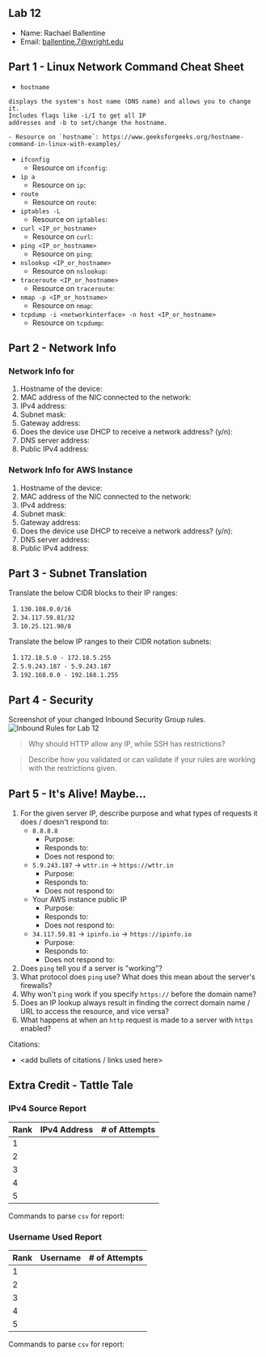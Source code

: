 ## Lab 12

- Name: Rachael Ballentine
- Email: ballentine.7@wright.edu

## Part 1 - Linux Network Command Cheat Sheet

- `hostname` 
``` 
displays the system's host name (DNS name) and allows you to change it. 
Includes flags like -i/I to get all IP 
addresses and -b to set/change the hostname. 
```
    - Resource on `hostname`: https://www.geeksforgeeks.org/hostname-command-in-linux-with-examples/

- `ifconfig`
    - Resource on `ifconfig`:
- `ip a`
    - Resource on `ip`:
- `route`
    - Resource on `route`:
- `iptables -L`
    - Resource on `iptables`:
- `curl <IP_or_hostname>`
    - Resource on `curl`:
- `ping <IP_or_hostname>`
    - Resource on `ping`:
- `nslookup <IP_or_hostname>`
    - Resource on `nslookup`:
- `traceroute <IP_or_hostname>`
    - Resource on `traceroute`:
- `nmap -p <IP_or_hostname>`
    - Resource on `nmap`:
- `tcpdump -i <networkinterface> -n host <IP_or_hostname>`
    - Resource on `tcpdump`: 

## Part 2 - Network Info

### Network Info for <Your OS Here>

1. Hostname of the device:
2. MAC address of the NIC connected to the network:
3. IPv4 address:
4. Subnet mask:
5. Gateway address:
6. Does the device use DHCP to receive a network address? (y/n):
7. DNS server address:
8. Public IPv4 address:

### Network Info for AWS Instance

1. Hostname of the device:
2. MAC address of the NIC connected to the network:
3. IPv4 address:
4. Subnet mask:
5. Gateway address:
6. Does the device use DHCP to receive a network address? (y/n):
7. DNS server address:
8. Public IPv4 address:

## Part 3 - Subnet Translation

Translate the below CIDR blocks to their IP ranges:
1. `130.108.0.0/16`
2. `34.117.59.81/32`
3. `10.25.121.90/8`

Translate the below IP ranges to their CIDR notation subnets:
1. `172.18.5.0 - 172.18.5.255`
2. `5.9.243.187 - 5.9.243.187`
3. `192.168.0.0 - 192.168.1.255`

## Part 4 - Security

Screenshot of your changed Inbound Security Group rules.  
![Inbound Rules for Lab 12](relative/path/to/image)

> Why should HTTP allow any IP, while SSH has restrictions?

> Describe how you validated or can validate if your rules are working with the restrictions given.

## Part 5 - It's Alive!  Maybe...

1. For the given server IP, describe purpose and what types of requests it does / doesn't respond to:
    - `8.8.8.8`
        - Purpose:
        - Responds to:
        - Does not respond to: 
    - `5.9.243.187` -> `wttr.in` -> `https://wttr.in`
        - Purpose:
        - Responds to:
        - Does not respond to: 
    - Your AWS instance public IP
        - Purpose:
        - Responds to:
        - Does not respond to: 
    - `34.117.59.81` -> `ipinfo.io` -> `https://ipinfo.io`
        - Purpose:
        - Responds to:
        - Does not respond to: 
2. Does `ping` tell you if a server is "working"?
3. What protocol does `ping` use?  What does this mean about the server's firewalls?
4. Why won't `ping` work if you specify `https://` before the domain name?
5. Does an IP lookup always result in finding the correct domain name / URL to access the resource, and vice versa?
6. What happens at when an `http` request is made to a server with `https` enabled?

Citations:
- <add bullets of citations / links used here>

## Extra Credit - Tattle Tale

### IPv4 Source Report

| Rank  | IPv4 Address | # of Attempts |
| ----- | ------------ | ------------- |
| 1     |              |     |
| 2     |              |     |
| 3     |              |     |
| 4     |              |     |
| 5     |              |     |

Commands to parse `csv` for report:

### Username Used Report

| Rank  | Username     | # of Attempts |
| ----- | ------------ | ------------- |
| 1     |              |     |
| 2     |              |     |
| 3     |              |     |
| 4     |              |     |
| 5     |              |     |

Commands to parse `csv` for report:
